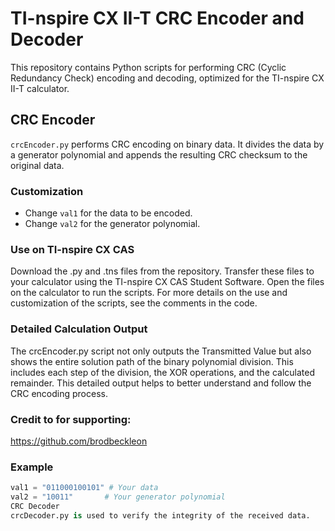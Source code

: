 # TI-nspire CX II-T CRC Encoder and Decoder

This repository contains Python scripts for performing CRC (Cyclic Redundancy Check) encoding and decoding, optimized for the TI-nspire CX II-T calculator.

## CRC Encoder

`crcEncoder.py` performs CRC encoding on binary data. It divides the data by a generator polynomial and appends the resulting CRC checksum to the original data.

### Customization

- Change `val1` for the data to be encoded.
- Change `val2` for the generator polynomial.

### Use on TI-nspire CX CAS
Download the .py and .tns files from the repository.
Transfer these files to your calculator using the TI-nspire CX CAS Student Software.
Open the files on the calculator to run the scripts.
For more details on the use and customization of the scripts, see the comments in the code.

### Detailed Calculation Output
The crcEncoder.py script not only outputs the Transmitted Value but also shows the entire solution path of the binary polynomial division. This includes each step of the division, the XOR operations, and the calculated remainder. This detailed output helps to better understand and follow the CRC encoding process.

### Credit to for supporting:
https://github.com/brodbeckleon

### Example

```python
val1 = "011000100101" # Your data
val2 = "10011"       # Your generator polynomial
CRC Decoder
crcDecoder.py is used to verify the integrity of the received data.

